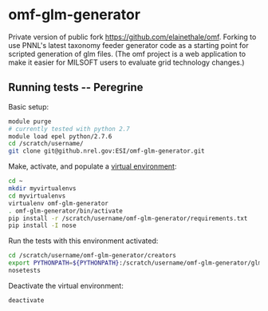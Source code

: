 # omf-glm-generator


Private version of public fork https://github.com/elainethale/omf. Forking to use PNNL's latest taxonomy feeder generator code as a starting point for scripted generation of glm files. (The omf project is a web application to make it easier for MILSOFT users to evaluate grid technology changes.)

## Running tests -- Peregrine

Basic setup:
```bash
module purge
# currently tested with python 2.7
module load epel python/2.7.6
cd /scratch/username/
git clone git@github.nrel.gov:ESI/omf-glm-generator.git
```

Make, activate, and populate a [virtual environment](http://hpc.nrel.gov/users/software/dev-tools/python):
```bash
cd ~
mkdir myvirtualenvs 
cd myvirtualenvs
virtualenv omf-glm-generator
. omf-glm-generator/bin/activate
pip install -r /scratch/username/omf-glm-generator/requirements.txt
pip install -I nose
```

Run the tests with this environment activated:
```bash
cd /scratch/username/omf-glm-generator/creators
export PYTHONPATH=${PYTHONPATH}:/scratch/username/omf-glm-generator/glm-utilities/
nosetests
```

Deactivate the virtual environment:
```bash
deactivate
```


